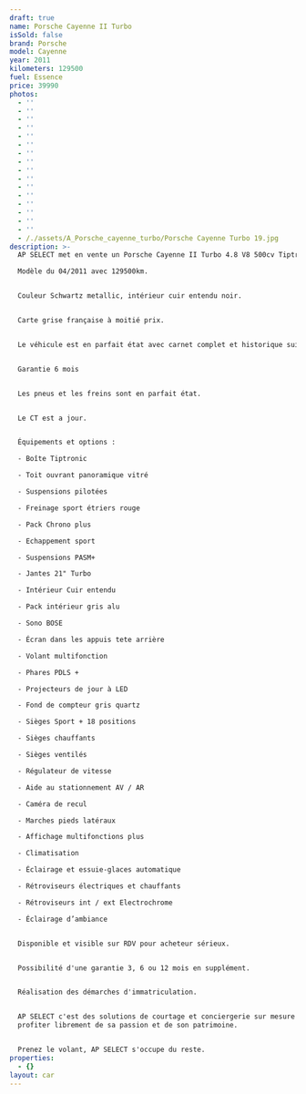 ```yaml
---
draft: true
name: Porsche Cayenne II Turbo
isSold: false
brand: Porsche
model: Cayenne
year: 2011
kilometers: 129500
fuel: Essence
price: 39990
photos:
  - ''
  - ''
  - ''
  - ''
  - ''
  - ''
  - ''
  - ''
  - ''
  - ''
  - ''
  - ''
  - ''
  - ''
  - ''
  - ''
  - /./assets/A_Porsche_cayenne_turbo/Porsche Cayenne Turbo 19.jpg
description: >-
  AP SELECT met en vente un Porsche Cayenne II Turbo 4.8 V8 500cv Tiptronic.

  Modèle du 04/2011 avec 129500km.


  Couleur Schwartz metallic, intérieur cuir entendu noir.


  Carte grise française à moitié prix.


  Le véhicule est en parfait état avec carnet complet et historique suivi.


  Garantie 6 mois


  Les pneus et les freins sont en parfait état.


  Le CT est a jour.


  Équipements et options :

  - Boîte Tiptronic

  - Toit ouvrant panoramique vitré

  - Suspensions pilotées

  - Freinage sport étriers rouge

  - Pack Chrono plus

  - Echappement sport

  - Suspensions PASM+

  - Jantes 21" Turbo

  - Intérieur Cuir entendu

  - Pack intérieur gris alu

  - Sono BOSE

  - Écran dans les appuis tete arrière

  - Volant multifonction

  - Phares PDLS +

  - Projecteurs de jour à LED

  - Fond de compteur gris quartz

  - Sièges Sport + 18 positions

  - Sièges chauffants

  - Sièges ventilés

  - Régulateur de vitesse

  - Aide au stationnement AV / AR

  - Caméra de recul

  - Marches pieds latéraux

  - Affichage multifonctions plus

  - Climatisation

  - Éclairage et essuie-glaces automatique

  - Rétroviseurs électriques et chauffants

  - Rétroviseurs int / ext Electrochrome

  - Éclairage d’ambiance


  Disponible et visible sur RDV pour acheteur sérieux.


  Possibilité d'une garantie 3, 6 ou 12 mois en supplément.


  Réalisation des démarches d'immatriculation.


  AP SELECT c'est des solutions de courtage et conciergerie sur mesure pour
  profiter librement de sa passion et de son patrimoine.


  Prenez le volant, AP SELECT s'occupe du reste.
properties:
  - {}
layout: car
---
```


